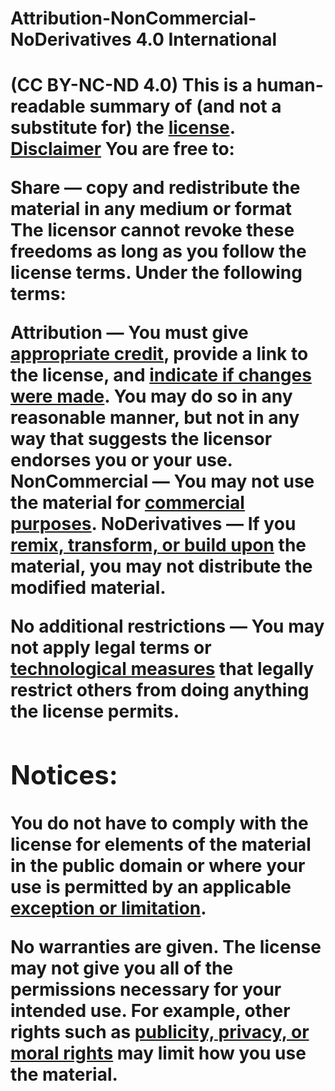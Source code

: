 <h1>Attribution-NonCommercial-NoDerivatives 4.0 International<h1> (CC BY-NC-ND 4.0)
This is a human-readable summary of (and not a substitute for) the <a href="https://creativecommons.org/licenses/by-nc-nd/4.0/legalcode" target="_blank">license</a>.
<a href="https://creativecommons.org/licenses/by-nc-nd/4.0/#" target="_blank">Disclaimer</a>
You are free to:

Share — copy and redistribute the material in any medium or format
The licensor cannot revoke these freedoms as long as you follow the license terms.
Under the following terms:

Attribution — You must give <a href="" target="_blank">appropriate credit</a>, provide a link to the license, and <a href="" target="_blank">indicate if changes were made</a>. You may do so in any reasonable manner, but not in any way that suggests the licensor endorses you or your use.
NonCommercial — You may not use the material for <a href="" target="_blank">commercial purposes</a>.
NoDerivatives — If you <a href="" target="_blank">remix, transform, or build upon</a> the material, you may not distribute the modified material.
<p><b>No additional restrictions — You may not apply legal terms or <a href="" target="_blank">technological measures</a> that legally restrict others from doing anything the license permits.</p>
<h2>Notices:</h2>
<p>You do not have to comply with the license for elements of the material in the public domain or where your use is permitted by an applicable <a href="" target="_blank">exception or limitation</a>.</p>
<p>No warranties are given. The license may not give you all of the permissions necessary for your intended use. For example, other rights such as <a href="" target="_blank">publicity, privacy, or moral rights</a> may limit how you use the material.</p>

